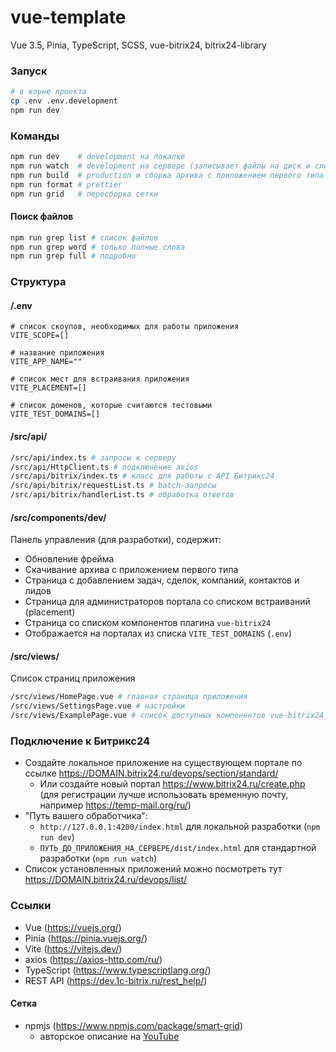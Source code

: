 # vue-template

Vue 3.5, Pinia, TypeScript, SCSS, vue-bitrix24, bitrix24-library

### Запуск

```sh
# в корне проекта
cp .env .env.development
npm run dev
```

### Команды

```bash
npm run dev    # development на локалке
npm run watch  # development на сервере (записывает файлы на диск и следит за изменениями)
npm run build  # production и сборка архива с приложением первого типа
npm run format # prettier
npm run grid   # пересборка сетки
```

#### Поиск файлов

```bash
npm run grep list # список файлов
npm run grep word # только полные слова
npm run grep full # подробно
```

### Структура

#### /.env

```dotenv
# список скоупов, необходимых для работы приложения
VITE_SCOPE=[]

# название приложения
VITE_APP_NAME=""

# список мест для встраивания приложения
VITE_PLACEMENT=[]

# список доменов, которые считаются тестовыми
VITE_TEST_DOMAINS=[]
```

#### /src/api/

```bash
/src/api/index.ts # запросы к серверу
/src/api/HttpClient.ts # подключение axios
/src/api/bitrix/index.ts # класс для работы с API Битрикс24
/src/api/bitrix/requestList.ts # batch-запросы
/src/api/bitrix/handlerList.ts # обработка ответов
```

#### /src/components/dev/

Панель управления (для разработки), содержит:

- Обновление фрейма
- Скачивание архива с приложением первого типа
- Страница с добавлением задач, сделок, компаний, контактов и лидов
- Страница для администраторов портала со списком встраиваний (placement)
- Страница со списком компонентов плагина `vue-bitrix24`
- Отображается на порталах из списка `VITE_TEST_DOMAINS` (`.env`)

#### /src/views/

Список страниц приложения

```bash
/src/views/HomePage.vue # главная страница приложения
/src/views/SettingsPage.vue # настройки
/src/views/ExamplePage.vue # список доступных компонентов vue-bitrix24
```

### Подключение к Битрикс24

- Создайте локальное приложение на существующем портале по ссылке https://DOMAIN.bitrix24.ru/devops/section/standard/
  - Или создайте новый портал https://www.bitrix24.ru/create.php (для регистрации лучше использовать временную почту, например https://temp-mail.org/ru/)
- "Путь вашего обработчика":
  - `http://127.0.0.1:4200/index.html` для локальной разработки (`npm run dev`)
  - `ПУТЬ_ДО_ПРИЛОЖЕНИЯ_НА_СЕРВЕРЕ/dist/index.html` для стандартной разработки (`npm run watch`)
- Список установленных приложений можно посмотреть тут https://DOMAIN.bitrix24.ru/devops/list/

### Ссылки

- Vue (https://vuejs.org/)
- Pinia (https://pinia.vuejs.org/)
- Vite (https://vitejs.dev/)
- axios (https://axios-http.com/ru/)
- TypeScript (https://www.typescriptlang.org/)
- REST API (https://dev.1c-bitrix.ru/rest_help/)

#### Сетка

- npmjs (https://www.npmjs.com/package/smart-grid)
  - авторское описание на [YouTube](https://www.youtube.com/playlist?list=PLyeqauxei6je28tJvioIsE0bYnARh0UVz)
